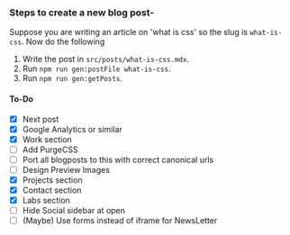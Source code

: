 ### Steps to create a new blog post-
Suppose you are writing an article on 'what is css' so the slug is `what-is-css`. Now do the following

1. Write the post in `src/posts/what-is-css.mdx`.
1. Run `npm run gen:postFile what-is-css`.
1. Run `npm run gen:getPosts`.

#### To-Do

* [x] Next post
* [x] Google Analytics or similar
* [x] Work section
* [ ] Add PurgeCSS
* [ ] Port all blogposts to this with correct canonical urls
* [ ] Design Preview Images
* [x] Projects section
* [x] Contact section
* [x] Labs section
* [ ] Hide Social sidebar at open
* [ ] (Maybe) Use forms instead of iframe for NewsLetter
